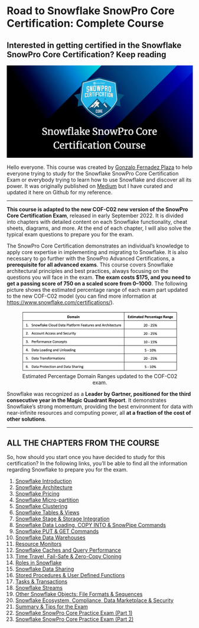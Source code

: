 # Road to Snowflake SnowPro Core Certification: Complete Course

## Interested in getting certified in the Snowflake SnowPro Core Certification? Keep reading

![Course Banner](./Assets/Snowflake-SnowPro-Core-Certification-Course.png)

Hello everyone. This course was created by [Gonzalo Fernadez Plaza](https://plazagonzalo.medium.com) to help everyone trying to study for the Snowflake SnowPro Core Certification Exam or everybody trying to learn how to use Snowflake and discover all its power. It was originally published on [Medium](https://medium.com/) but I have curated and updated it here on Github for my reference.

---

**This course is adapted to the new COF-C02 new version of the SnowPro Core Certification Exam**, released in early September 2022. It is divided into chapters with detailed content on each Snowflake functionality, cheat sheets, diagrams, and more. At the end of each chapter, I will also solve the typical exam questions to prepare you for the exam.

The SnowPro Core Certification demonstrates an individual’s knowledge to apply core expertise in implementing and migrating to Snowflake. It is also necessary to go further with the SnowPro Advanced Certifications, a **prerequisite for all advanced exams**. This course covers Snowflake architectural principles and best practices, always focusing on the questions you will face in the exam. **The exam costs $175, and you need to get a passing score of 750 on a scaled score from 0–1000**. The following picture shows the estimated percentage range of each exam part updated to the new COF-C02 model (you can find more information at https://www.snowflake.com/certifications/).

<figure>
  <img
  src="./Assets/1_yLrdRO2N3k1zQ4rc3lxJcg.png"
  alt="Cloud provides Snowflake supports">
  <figcaption align = "center">Estimated Percentage Domain Ranges updated to the COF-C02 exam.
</figcaption>
</figure>

Snowflake was recognized as a **Leader by Gartner, positioned for the third consecutive year in the Magic Quadrant Report**. It demonstrates Snowflake’s strong momentum, providing the best environment for data with near-infinite resources and computing power, all **at a fraction of the cost of other solutions**.

---

## ALL THE CHAPTERS FROM THE COURSE

So, how should you start once you have decided to study for this certification? In the following links, you’ll be able to find all the information regarding Snowflake to prepare you for the exam.

1. [Snowflake Introduction](./introduction.md)
2. [Snowflake Architecture](./architecture.md)
3. [Snowflake Pricing](./pricing.md)
4. [Snowflake Micro-partition](./micro-partitions.md)
5. [Snowflake Clustering](./clustering.md)
6. [Snowflake Tables & Views](./tables-views.md)
7. [Snowflake Stage & Storage Integration](./stages-storage-integration.md)
8. [Snowflake Data Loading, COPY INTO & SnowPipe Commands](./data-loading.md)
9. [Snowflake PUT & GET Commands](./put-get-commands.md)
10. [Snowflake Data Warehouses](./data-warehouses.md)
11. [Resource Monitors](./resource-monitors.md)
12. [Snowflake Caches and Query Performance](./caches.md)
13. [Time Travel, Fail-Safe & Zero-Copy Cloning](./storage-features.md)
14. [Roles in Snowflake](./snowflake-roles.md)
15. [Snowflake Data Sharing](./data-sharing.md)
16. [Stored Procedures & User Defined Functions](./stored-procedures-and-udfs.md)
17. [Tasks & Transactions](./tasks-transactions.md)
18. [Snowflake Streams](./streams.md)
19. [Other Snowflake Objects: File Formats & Sequences](./file-formats-sequences.md)
20. [Snowflake Ecosystem, Compliance, Data Marketplace & Security](./ecosystem.md)
21. [Summary & Tips for the Exam](./certification-summary.md)
22. [Snowflake SnowPro Core Practice Exam (Part 1)](./practice-exam-p1.md)
23. [Snowflake SnowPro Core Practice Exam (Part 2)](./practice-exam-p2.md)

